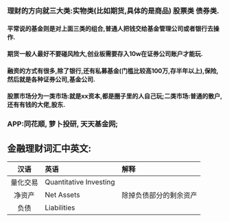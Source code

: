 
### 理财的方向就三大类:实物类(比如期货,具体的是商品) 股票类 债券类.

#### 平常说的基金则是对上面三类的组合,普通人把钱交给基金管理公司或者银行去操作.
#### 期货一般人最好不要碰风险大,创业板需要存入10w在证券公司账户才能玩.
#### 融资的方式有很多,除了银行,还有私募基金(门槛比较高100万,存半年以上),保险,然后就是各种证券公司,基金公司.
#### 股票市场分为一类市场:就是xx资本,都是圈子里的人自己玩;二类市场:普通的散户,还有有钱的大佬,股东.

### APP:同花顺, 萝卜投研, 天天基金网;

## 金融理财词汇中英文:

| 汉语     |   英语      |  解释  |
| :----:   | :----     | :---- |
| 量化交易  | Quantitative Investing||
| 净资产    | Net Assets |除掉负债部分的剩余资产|
| 负债      | Liabilities||




